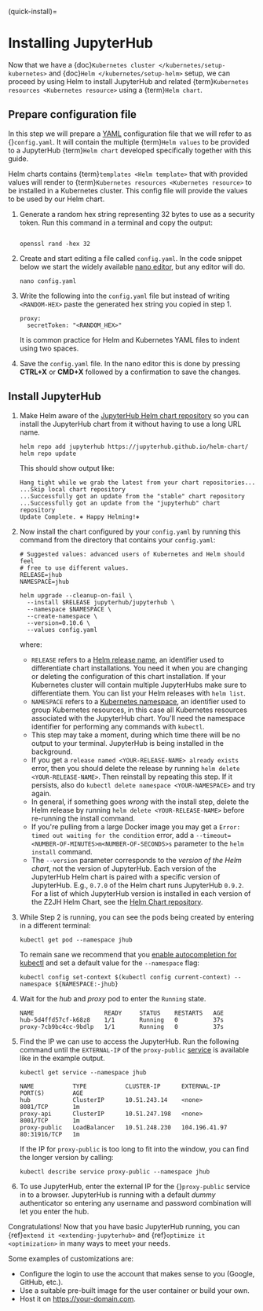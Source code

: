 (quick-install)=

# Installing JupyterHub

Now that we have a {doc}`Kubernetes cluster </kubernetes/setup-kubernetes>` and {doc}`Helm
</kubernetes/setup-helm>` setup, we can proceed by using Helm to install JupyterHub
and related {term}`Kubernetes resources <Kubernetes resource>` using a
{term}`Helm chart`.

## Prepare configuration file

In this step we will prepare a [YAML](<https://en.wikipedia.org/wiki/YAML>)
configuration file that we will refer to as {}`config.yaml`. It will contain the multiple
{term}`Helm values` to be provided to a JupyterHub {term}`Helm chart` developed
specifically together with this guide.

Helm charts contains {term}`templates
<Helm template>` that with provided values will render to {term}`Kubernetes
resources <Kubernetes resource>` to be installed in a Kubernetes cluster. This
config file will provide the values to be used by our Helm chart.

1. Generate a random hex string representing 32 bytes to use as a security
   token. Run this command in a terminal and copy the output:

   ```{code-block} bash
   
   openssl rand -hex 32

   ```
2. Create and start editing a file called `config.yaml`. In the code snippet
   below we start the widely available [nano editor](<https://en.wikipedia.org/wiki/GNU_nano>), but any editor will do.

   ```
   nano config.yaml
   ```
3. Write the following into the `config.yaml` file but instead of writing
   `<RANDOM-HEX>` paste the generated hex string you copied in step 1.

   ```
   proxy:
     secretToken: "<RANDOM_HEX>"
   ```

   It is common practice for Helm and Kubernetes YAML files to indent using
   two spaces.
4. Save the `config.yaml` file. In the nano editor this is done by pressing **CTRL+X** or
   **CMD+X** followed by a confirmation to save the changes.

<!---
Don't put an example here! People will just copy paste that & that's a
security issue.
-->

## Install JupyterHub

1. Make Helm aware of the [JupyterHub Helm chart repository](<https://jupyterhub.github.io/helm-chart/>) so you can install the
   JupyterHub chart from it without having to use a long URL name.

   ```
   helm repo add jupyterhub https://jupyterhub.github.io/helm-chart/
   helm repo update
   ```

   This should show output like:

   ```
   Hang tight while we grab the latest from your chart repositories...
   ...Skip local chart repository
   ...Successfully got an update from the "stable" chart repository
   ...Successfully got an update from the "jupyterhub" chart repository
   Update Complete. ⎈ Happy Helming!⎈
   ```
2. Now install the chart configured by your `config.yaml` by running this
   command from the directory that contains your `config.yaml`:

   ```
   # Suggested values: advanced users of Kubernetes and Helm should feel
   # free to use different values.
   RELEASE=jhub
   NAMESPACE=jhub
   
   helm upgrade --cleanup-on-fail \
     --install $RELEASE jupyterhub/jupyterhub \
     --namespace $NAMESPACE \
     --create-namespace \
     --version=0.10.6 \
     --values config.yaml
   ```

   where:

   - `RELEASE` refers to a [Helm release name](<https://helm.sh/docs/glossary/#release>), an identifier used to
     differentiate chart installations. You need it when you are changing or
     deleting the configuration of this chart installation. If your Kubernetes
     cluster will contain multiple JupyterHubs make sure to differentiate them.
     You can list your Helm releases with `helm list`.
   - `NAMESPACE` refers to a [Kubernetes namespace](<https://kubernetes.io/docs/concepts/overview/working-with-objects/namespaces/>),
     an identifier used to group Kubernetes resources, in this case all
     Kubernetes resources associated with the JupyterHub chart. You'll need the
     namespace identifier for performing any commands with `kubectl`.

   * This step may take a moment, during which time there will be no output
     to your terminal. JupyterHub is being installed in the background.
   * If you get a `release named <YOUR-RELEASE-NAME> already exists` error,
     then you should delete the release by running `helm delete
     <YOUR-RELEASE-NAME>`. Then reinstall by repeating this step. If it
     persists, also do `kubectl delete namespace <YOUR-NAMESPACE>` and try
     again.
   * In general, if something goes *wrong* with the install step, delete the
     Helm release by running `helm delete <YOUR-RELEASE-NAME>`
     before re-running the install command.
   * If you're pulling from a large Docker image you may get a
     `Error: timed out waiting for the condition` error, add a
     `--timeout=<NUMBER-OF-MINUTES>m<NUMBER-OF-SECONDS>s` parameter to the `helm
     install` command.
   * The `--version` parameter corresponds to the *version of the Helm
     chart*, not the version of JupyterHub. Each version of the JupyterHub
     Helm chart is paired with a specific version of JupyterHub. E.g.,
     `0.7.0` of the Helm chart runs JupyterHub `0.9.2`.
     For a list of which JupyterHub version is installed in each version
     of the Z2JH Helm Chart, see the [Helm Chart repository](<https://github.com/jupyterhub/helm-chart#release-notes>).
3. While Step 2 is running, you can see the pods being created by entering in
   a different terminal:

   ```
   kubectl get pod --namespace jhub
   ```

   To remain sane we recommend that you [enable autocompletion for kubectl](<https://kubernetes.io/docs/tasks/tools/install-kubectl/#enabling-shell-autocompletion>)
   and set a default value for the `--namespace` flag:

   ```
   kubectl config set-context $(kubectl config current-context) --namespace ${NAMESPACE:-jhub}
   ```
4. Wait for the *hub* and *proxy* pod to enter the `Running` state.

   ```
   NAME                    READY     STATUS    RESTARTS   AGE
   hub-5d4ffd57cf-k68z8    1/1       Running   0          37s
   proxy-7cb9bc4cc-9bdlp   1/1       Running   0          37s
   ```
5. Find the IP we can use to access the JupyterHub. Run the following command
   until the `EXTERNAL-IP` of the `proxy-public` [service](<https://kubernetes.io/docs/concepts/services-networking/service/>) is
   available like in the example output.

   ```
   kubectl get service --namespace jhub
   ```

   ```
   NAME           TYPE           CLUSTER-IP      EXTERNAL-IP     PORT(S)        AGE
   hub            ClusterIP      10.51.243.14    <none>          8081/TCP       1m
   proxy-api      ClusterIP      10.51.247.198   <none>          8001/TCP       1m
   proxy-public   LoadBalancer   10.51.248.230   104.196.41.97   80:31916/TCP   1m
   ```

   If the IP for `proxy-public` is too long to fit into the window, you
   can find the longer version by calling:

   ```
   kubectl describe service proxy-public --namespace jhub
   ```

7. To use JupyterHub, enter the external IP for the {}`proxy-public` service in
   to a browser. JupyterHub is running with a default *dummy* authenticator so
   entering any username and password combination will let you enter the hub.

Congratulations! Now that you have basic JupyterHub running, you can {ref}`extend it
<extending-jupyterhub>` and {ref}`optimize it <optimization>` in many
ways to meet your needs.

Some examples of customizations are:

* Configure the login to use the account that makes sense to you (Google, GitHub, etc.).
* Use a suitable pre-built image for the user container or build your own.
* Host it on <https://your-domain.com>.
